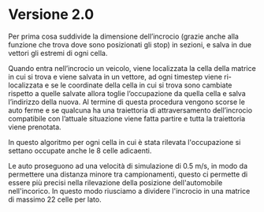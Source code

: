 # Versione 2.0

Per prima cosa suddivide la dimensione dell’incrocio (grazie anche alla funzione che trova dove sono posizionati gli stop)
in sezioni, e salva in due vettori gli estremi di ogni cella.

Quando entra nell’incrocio un veicolo, viene localizzata la cella della matrice in cui si trova e viene salvata in un vettore,
ad ogni timestep viene ri-localizzata e se le coordinate della cella in cui si trova sono cambiate rispetto a quelle salvate
allora toglie l’occupazione da quella cella e salva l’indirizzo della nuova.
Al termine di questa procedura vengono scorse le auto ferme e se qualcuna ha una traiettoria di attraversamento
dell’incrocio compatibile con l’attuale situazione viene fatta partire e tutta la traiettoria viene prenotata.

In questo algoritmo per ogni cella in cui è stata rilevata l'occupazione si settano occupate anche le 8 celle adicaenti.

Le auto proseguono ad una velocità di simulazione di 0.5 m/s, in modo da permettere una distanza minore tra campionamenti, 
questo ci permette di essere più precisi nella rilevazione della posizione dell'automobile nell'incorico. In questo modo
riusciamo a dividere l'incrocio in una matrice di massimo 22 celle per lato.